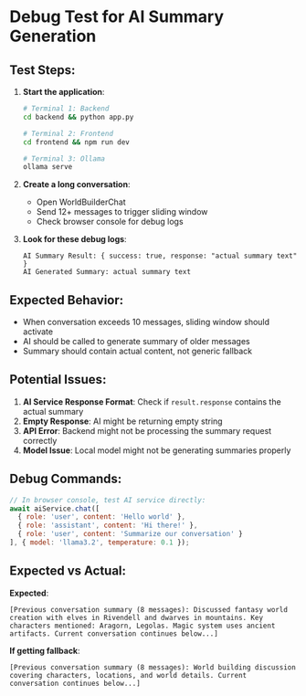 # Debug Test for AI Summary Generation

## Test Steps:

1. **Start the application**:
   ```bash
   # Terminal 1: Backend
   cd backend && python app.py
   
   # Terminal 2: Frontend  
   cd frontend && npm run dev
   
   # Terminal 3: Ollama
   ollama serve
   ```

2. **Create a long conversation**:
   - Open WorldBuilderChat
   - Send 12+ messages to trigger sliding window
   - Check browser console for debug logs

3. **Look for these debug logs**:
   ```
   AI Summary Result: { success: true, response: "actual summary text" }
   AI Generated Summary: actual summary text
   ```

## Expected Behavior:

- When conversation exceeds 10 messages, sliding window should activate
- AI should be called to generate summary of older messages
- Summary should contain actual content, not generic fallback

## Potential Issues:

1. **AI Service Response Format**: Check if `result.response` contains the actual summary
2. **Empty Response**: AI might be returning empty string
3. **API Error**: Backend might not be processing the summary request correctly
4. **Model Issue**: Local model might not be generating summaries properly

## Debug Commands:

```javascript
// In browser console, test AI service directly:
await aiService.chat([
  { role: 'user', content: 'Hello world' },
  { role: 'assistant', content: 'Hi there!' },
  { role: 'user', content: 'Summarize our conversation' }
], { model: 'llama3.2', temperature: 0.1 });
```

## Expected vs Actual:

**Expected**: 
```
[Previous conversation summary (8 messages): Discussed fantasy world creation with elves in Rivendell and dwarves in mountains. Key characters mentioned: Aragorn, Legolas. Magic system uses ancient artifacts. Current conversation continues below...]
```

**If getting fallback**:
```
[Previous conversation summary (8 messages): World building discussion covering characters, locations, and world details. Current conversation continues below...]
```